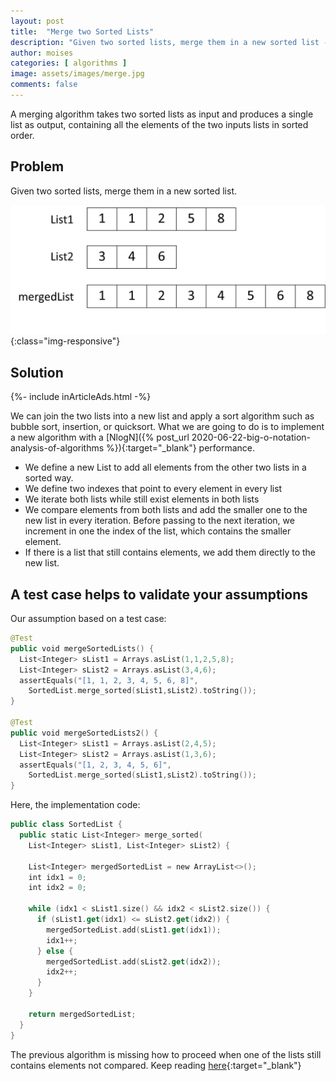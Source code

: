 ```yaml
---
layout: post
title:  "Merge two Sorted Lists"
description: "Given two sorted lists, merge them in a new sorted list - coding interview"
author: moises
categories: [ algorithms ]
image: assets/images/merge.jpg
comments: false
---
```


A merging algorithm takes two sorted lists as input and produces a single list as output, containing all the elements of the two inputs lists in sorted order.

## Problem

Given two sorted lists, merge them in a new sorted list. 

![merge-two-sorted-lists](/assets/images/mergeSortedLists.jpg){:class="img-responsive"}

## Solution

<div>
{%- include inArticleAds.html -%}
</div>

We can join the two lists into a new list and apply a sort algorithm such as bubble sort, insertion, or quicksort. What we are going to do is to implement a new algorithm with a [NlogN]({% post_url 2020-06-22-big-o-notation-analysis-of-algorithms %}){:target="_blank"} performance.

- We define a new List to add all elements from the other two lists in a sorted way.
- We define two indexes that point to every element in every list
- We iterate both lists while still exist elements in both lists
- We compare elements from both lists and add the smaller one to the new list in every iteration. Before passing to the next iteration, we increment in one the index of the list, which contains the smaller element.
- If there is a list that still contains elements, we add them directly to the new list.

## A test case helps to validate your assumptions

Our assumption based on a test case:

```kotlin
@Test
public void mergeSortedLists() {
  List<Integer> sList1 = Arrays.asList(1,1,2,5,8);
  List<Integer> sList2 = Arrays.asList(3,4,6);
  assertEquals("[1, 1, 2, 3, 4, 5, 6, 8]",    
    SortedList.merge_sorted(sList1,sList2).toString());
}

@Test
public void mergeSortedLists2() {
  List<Integer> sList1 = Arrays.asList(2,4,5);
  List<Integer> sList2 = Arrays.asList(1,3,6);
  assertEquals("[1, 2, 3, 4, 5, 6]", 
    SortedList.merge_sorted(sList1,sList2).toString());
}
```

Here, the implementation code:

```kotlin
public class SortedList {
  public static List<Integer> merge_sorted(
    List<Integer> sList1, List<Integer> sList2) {

    List<Integer> mergedSortedList = new ArrayList<>();
    int idx1 = 0;
    int idx2 = 0;

    while (idx1 < sList1.size() && idx2 < sList2.size()) {
      if (sList1.get(idx1) <= sList2.get(idx2)) {
        mergedSortedList.add(sList1.get(idx1));
        idx1++;
      } else {
        mergedSortedList.add(sList2.get(idx2));
        idx2++;
      }
    }

    return mergedSortedList;
  }
}
```

The previous algorithm is missing how to proceed when one of the lists still contains elements not compared. Keep reading [here](https://amzn.to/3wdwVry){:target="_blank"}

